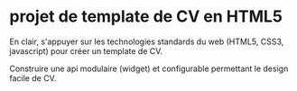 projet de template de CV en HTML5
=================================

En clair, s'appuyer sur les technologies standards du web (HTML5, CSS3, javascript) pour créer un template de CV.

Construire une api modulaire (widget) et configurable permettant le design facile de CV.
